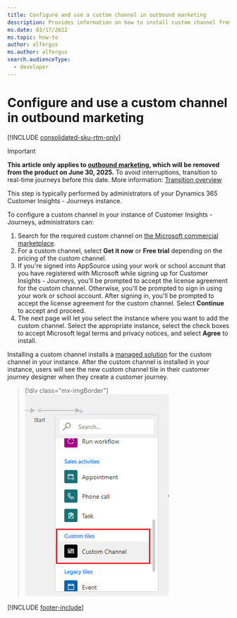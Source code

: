 ```yaml
---
title: Configure and use a custom channel in outbound marketing
description: Provides information on how to install custom channel from AppSource to your outbound marketing instance.
ms.date: 03/17/2022
ms.topic: how-to
author: alfergus
ms.author: alfergus
search.audienceType: 
  - developer
---
```


# Configure and use a custom channel in outbound marketing

[!INCLUDE [consolidated-sku-rtm-only](.././includes/consolidated-sku-rtm-only.md)]

> [!IMPORTANT]
> **This article only applies to [outbound marketing](../user-guide.md), which will be removed from the product on June 30, 2025.** To avoid interruptions, transition to real-time journeys before this date. More information: [Transition overview](../transition-overview.md)

This step is typically performed by administrators of your Dynamics 365 Customer Insights - Journeys instance.

To configure a custom channel in your instance of Customer Insights - Journeys, administrators can:

1. Search for the required custom channel on [the Microsoft commercial marketplace](https://appsource.microsoft.com).
2. For a custom channel, select **Get it now** or **Free trial** depending on the pricing of the custom channel.
3. If you're signed into AppSource using your work or school account that you have registered with Microsoft while signing up for Customer Insights - Journeys, you'll be prompted to accept the license agreement for the custom channel. Otherwise, you'll be prompted to sign in using your work or school account. After signing in, you'll be prompted to accept the license agreement for the custom channel. Select **Continue** to accept and proceed.
4. The next page will let you select the instance where you want to add the custom channel. Select the appropriate instance, select the check boxes to accept Microsoft legal terms and privacy notices, and select **Agree** to install.

Installing a custom channel installs a [managed solution](/powerapps/developer/common-data-service/introduction-solutions#managed-and-unmanaged-solutions) for the custom channel in your instance. After the custom channel is installed in your instance, users will see the new custom channel tile in their customer journey designer when they create a customer journey.

> [!div class="mx-imgBorder"]
> ![Custom Content tiles.](../media/marketing-custom-channel-tile2.png "Custom Content tiles")

[!INCLUDE [footer-include](.././includes/footer-banner.md)]
